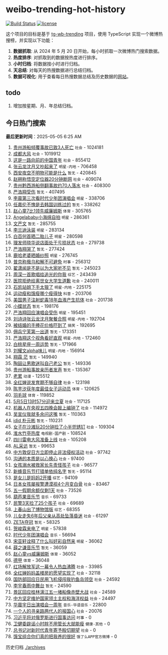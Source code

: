 # weibo-trending-hot-history

[![Build Status](https://github.com/lxw15337674/weibo-trending-hot-history/actions/workflows/nodejs.yml/badge.svg)](https://github.com/lxw15337674/weibo-trending-hot-history/actions)
[![license](https://img.shields.io/github/license/lxw15337674/weibo-trending-hot-history)](https://github.com/lxw15337674/weibo-trending-hot-history/blob/master/LICENSE)


这个项目的目标是基于 [tg-wb-trending](https://github.com/xiadd/tg-wb-trending) 项目，使用 TypeScript 实现一个微博热搜榜，并实现以下功能：

1. **数据抓取**: 从 2024 年 5 月 20 日开始，每小时抓取一次微博热门搜索数据。
2. **热度排序**: 对抓取到的数据按热度进行排序。
3. **小时归档**: 将数据按小时进行归档。
4. **天总结**: 对每天的热搜数据进行总结归档。
5. **数据可视化**: 用于查看每日热搜数据总结及历史数据的[网站](https://weibo-trending-hot-history.vercel.app/)。

## todo

1. 增加按星期、月、年总结归档。



## 今日热门搜索























































































































































































































































































































































































































































































































































































































































































































































































































































































































































































































































































































































































































































































































































































































































































































































































































































































































































































































































































































































































































































































































































































































































































































































































































































































































































































































































































































































































































































































































































































































































































































































































































































































































































































































































































































































































































































































































































































































































































































































































































































































































































































































































































































































































































































































































































































































































































































































































































































































































































































































































































































































































































































































































































































































































































































































































































































































































































































































































































































































































































































































































































































































































































































































































































































































































































































































































































































































































































































































































































































































































































































































































































































































































































































































































































































































































































































































































































































































































































































































































































































































































































































































<!-- BEGIN -->

**最后更新时间**：2025-05-05 6:25 AM
1. [贵州游船倾覆事故已致3人死亡](https://m.weibo.cn/search?containerid=100103type%3D1%26t%3D10%26q%3D%23%E8%B4%B5%E5%B7%9E%E6%B8%B8%E8%88%B9%E5%80%BE%E8%A6%86%E4%BA%8B%E6%95%85%E5%B7%B2%E8%87%B43%E4%BA%BA%E6%AD%BB%E4%BA%A1%23&stream_entry_id=31&isnewpage=1&extparam=seat%3D1%26filter_type%3Drealtimehot%26band_rank%3D1%26dgr%3D0%26pos%3D0%26q%3D%2523%25E8%25B4%25B5%25E5%25B7%259E%25E6%25B8%25B8%25E8%2588%25B9%25E5%2580%25BE%25E8%25A6%2586%25E4%25BA%258B%25E6%2595%2585%25E5%25B7%25B2%25E8%2587%25B43%25E4%25BA%25BA%25E6%25AD%25BB%25E4%25BA%25A1%2523%26stream_entry_id%3D31%26flag%3D2%26c_type%3D31%26cate%3D5001%26realpos%3D1%26lcate%3D5001%26display_time%3D1746376272%26pre_seqid%3D174637627290001545726142) `社会` - 1024181
2. [成都大风](https://m.weibo.cn/search?containerid=100103type%3D1%26t%3D10%26q%3D%E6%88%90%E9%83%BD%E5%A4%A7%E9%A3%8E&stream_entry_id=31&isnewpage=1&extparam=seat%3D1%26filter_type%3Drealtimehot%26band_rank%3D2%26dgr%3D0%26pos%3D1%26q%3D%25E6%2588%2590%25E9%2583%25BD%25E5%25A4%25A7%25E9%25A3%258E%26stream_entry_id%3D31%26flag%3D1%26c_type%3D31%26cate%3D5001%26realpos%3D2%26lcate%3D5001%26display_time%3D1746376272%26pre_seqid%3D174637627290001545726142) `社会` - 1019912
3. [这是一路向前的中国青年](https://m.weibo.cn/search?containerid=100103type%3D1%26t%3D10%26q%3D%23%E8%BF%99%E6%98%AF%E4%B8%80%E8%B7%AF%E5%90%91%E5%89%8D%E7%9A%84%E4%B8%AD%E5%9B%BD%E9%9D%92%E5%B9%B4%23&stream_entry_id=31&isnewpage=1&extparam=seat%3D1%26filter_type%3Drealtimehot%26band_rank%3D3%26dgr%3D0%26pos%3D2%26q%3D%2523%25E8%25BF%2599%25E6%2598%25AF%25E4%25B8%2580%25E8%25B7%25AF%25E5%2590%2591%25E5%2589%258D%25E7%259A%2584%25E4%25B8%25AD%25E5%259B%25BD%25E9%259D%2592%25E5%25B9%25B4%2523%26stream_entry_id%3D31%26flag%3D0%26c_type%3D31%26cate%3D5001%26realpos%3D3%26lcate%3D5001%26display_time%3D1746376272%26pre_seqid%3D174637627290001545726142) `社会` - 855412
4. [张云龙沈月又吵起来了](https://m.weibo.cn/search?containerid=100103type%3D1%26t%3D10%26q%3D%23%E5%BC%A0%E4%BA%91%E9%BE%99%E6%B2%88%E6%9C%88%E5%8F%88%E5%90%B5%E8%B5%B7%E6%9D%A5%E4%BA%86%23&stream_entry_id=31&isnewpage=1&extparam=seat%3D1%26filter_type%3Drealtimehot%26band_rank%3D4%26dgr%3D0%26pos%3D3%26q%3D%2523%25E5%25BC%25A0%25E4%25BA%2591%25E9%25BE%2599%25E6%25B2%2588%25E6%259C%2588%25E5%258F%2588%25E5%2590%25B5%25E8%25B5%25B7%25E6%259D%25A5%25E4%25BA%2586%2523%26stream_entry_id%3D31%26flag%3D1%26c_type%3D31%26cate%3D5001%26realpos%3D4%26lcate%3D5001%26display_time%3D1746376272%26pre_seqid%3D174637627290001545726142) `明星-内地` - 706458
5. [西安夜空不明物可能是什么](https://m.weibo.cn/search?containerid=100103type%3D1%26t%3D10%26q%3D%E8%A5%BF%E5%AE%89%E5%A4%9C%E7%A9%BA%E4%B8%8D%E6%98%8E%E7%89%A9%E5%8F%AF%E8%83%BD%E6%98%AF%E4%BB%80%E4%B9%88&stream_entry_id=31&isnewpage=1&extparam=seat%3D1%26realpos%3D47%26flag%3D1%26c_type%3D31%26pos%3D46%26dgr%3D0%26cate%3D5001%26filter_type%3Drealtimehot%26stream_entry_id%3D31%26lcate%3D5001%26band_rank%3D47%26q%3D%25E8%25A5%25BF%25E5%25AE%2589%25E5%25A4%259C%25E7%25A9%25BA%25E4%25B8%258D%25E6%2598%258E%25E7%2589%25A9%25E5%258F%25AF%25E8%2583%25BD%25E6%2598%25AF%25E4%25BB%2580%25E4%25B9%2588%26display_time%3D1746383649%26pre_seqid%3D174638364995801870910146) `暂无` - 420845
6. [赵朔称悟空定位器20分钟断网](https://m.weibo.cn/search?containerid=100103type%3D1%26t%3D10%26q%3D%23%E8%B5%B5%E6%9C%94%E7%A7%B0%E6%82%9F%E7%A9%BA%E5%AE%9A%E4%BD%8D%E5%99%A820%E5%88%86%E9%92%9F%E6%96%AD%E7%BD%91%23&stream_entry_id=31&isnewpage=1&extparam=seat%3D1%26filter_type%3Drealtimehot%26band_rank%3D5%26dgr%3D0%26pos%3D4%26q%3D%2523%25E8%25B5%25B5%25E6%259C%2594%25E7%25A7%25B0%25E6%2582%259F%25E7%25A9%25BA%25E5%25AE%259A%25E4%25BD%258D%25E5%2599%25A820%25E5%2588%2586%25E9%2592%259F%25E6%2596%25AD%25E7%25BD%2591%2523%26stream_entry_id%3D31%26flag%3D0%26c_type%3D31%26cate%3D5001%26realpos%3D5%26lcate%3D5001%26display_time%3D1746376272%26pre_seqid%3D174637627290001545726142) `社会` - 409074
7. [贵州黔西游船侧翻事故约70人落水](https://m.weibo.cn/search?containerid=100103type%3D1%26t%3D10%26q%3D%23%E8%B4%B5%E5%B7%9E%E9%BB%94%E8%A5%BF%E6%B8%B8%E8%88%B9%E4%BE%A7%E7%BF%BB%E4%BA%8B%E6%95%85%E7%BA%A670%E4%BA%BA%E8%90%BD%E6%B0%B4%23&stream_entry_id=31&isnewpage=1&extparam=seat%3D1%26filter_type%3Drealtimehot%26band_rank%3D6%26dgr%3D0%26pos%3D5%26q%3D%2523%25E8%25B4%25B5%25E5%25B7%259E%25E9%25BB%2594%25E8%25A5%25BF%25E6%25B8%25B8%25E8%2588%25B9%25E4%25BE%25A7%25E7%25BF%25BB%25E4%25BA%258B%25E6%2595%2585%25E7%25BA%25A670%25E4%25BA%25BA%25E8%2590%25BD%25E6%25B0%25B4%2523%26stream_entry_id%3D31%26flag%3D2%26c_type%3D31%26cate%3D5001%26realpos%3D6%26lcate%3D5001%26display_time%3D1746376272%26pre_seqid%3D174637627290001545726142) `社会` - 408300
8. [严浩翔受伤](https://m.weibo.cn/search?containerid=100103type%3D1%26t%3D10%26q%3D%E4%B8%A5%E6%B5%A9%E7%BF%94%E5%8F%97%E4%BC%A4&stream_entry_id=31&isnewpage=1&extparam=seat%3D1%26filter_type%3Drealtimehot%26band_rank%3D7%26dgr%3D0%26pos%3D6%26q%3D%25E4%25B8%25A5%25E6%25B5%25A9%25E7%25BF%2594%25E5%258F%2597%25E4%25BC%25A4%26stream_entry_id%3D31%26flag%3D2%26c_type%3D31%26cate%3D5001%26realpos%3D7%26lcate%3D5001%26display_time%3D1746376272%26pre_seqid%3D174637627290001545726142) `暂无` - 407495
9. [李晨第三次看时代少年团演唱会](https://m.weibo.cn/search?containerid=100103type%3D1%26t%3D10%26q%3D%23%E6%9D%8E%E6%99%A8%E7%AC%AC%E4%B8%89%E6%AC%A1%E7%9C%8B%E6%97%B6%E4%BB%A3%E5%B0%91%E5%B9%B4%E5%9B%A2%E6%BC%94%E5%94%B1%E4%BC%9A%23&stream_entry_id=31&isnewpage=1&extparam=seat%3D1%26filter_type%3Drealtimehot%26band_rank%3D10%26dgr%3D0%26pos%3D9%26q%3D%2523%25E6%259D%258E%25E6%2599%25A8%25E7%25AC%25AC%25E4%25B8%2589%25E6%25AC%25A1%25E7%259C%258B%25E6%2597%25B6%25E4%25BB%25A3%25E5%25B0%2591%25E5%25B9%25B4%25E5%259B%25A2%25E6%25BC%2594%25E5%2594%25B1%25E4%25BC%259A%2523%26stream_entry_id%3D31%26flag%3D1%26c_type%3D31%26cate%3D5001%26realpos%3D10%26lcate%3D5001%26display_time%3D1746376272%26pre_seqid%3D174637627290001545726142) `明星` - 338706
10. [任嘉伦不愧是去韩国训练过的](https://m.weibo.cn/search?containerid=100103type%3D1%26t%3D10%26q%3D%E4%BB%BB%E5%98%89%E4%BC%A6%E4%B8%8D%E6%84%A7%E6%98%AF%E5%8E%BB%E9%9F%A9%E5%9B%BD%E8%AE%AD%E7%BB%83%E8%BF%87%E7%9A%84&stream_entry_id=31&isnewpage=1&extparam=seat%3D1%26filter_type%3Drealtimehot%26band_rank%3D8%26dgr%3D0%26pos%3D7%26q%3D%25E4%25BB%25BB%25E5%2598%2589%25E4%25BC%25A6%25E4%25B8%258D%25E6%2584%25A7%25E6%2598%25AF%25E5%258E%25BB%25E9%259F%25A9%25E5%259B%25BD%25E8%25AE%25AD%25E7%25BB%2583%25E8%25BF%2587%25E7%259A%2584%26stream_entry_id%3D31%26flag%3D0%26c_type%3D31%26cate%3D5001%26realpos%3D8%26lcate%3D5001%26display_time%3D1746376272%26pre_seqid%3D174637627290001545726142) `暂无` - 338262
11. [赵心童7比1领先威廉姆斯](https://m.weibo.cn/search?containerid=100103type%3D1%26t%3D10%26q%3D%23%E8%B5%B5%E5%BF%83%E7%AB%A57%E6%AF%941%E9%A2%86%E5%85%88%E5%A8%81%E5%BB%89%E5%A7%86%E6%96%AF%23&stream_entry_id=31&isnewpage=1&extparam=seat%3D1%26filter_type%3Drealtimehot%26band_rank%3D9%26dgr%3D0%26pos%3D8%26q%3D%2523%25E8%25B5%25B5%25E5%25BF%2583%25E7%25AB%25A57%25E6%25AF%25941%25E9%25A2%2586%25E5%2585%2588%25E5%25A8%2581%25E5%25BB%2589%25E5%25A7%2586%25E6%2596%25AF%2523%26stream_entry_id%3D31%26flag%3D1%26c_type%3D31%26cate%3D5001%26realpos%3D9%26lcate%3D5001%26display_time%3D1746376272%26pre_seqid%3D174637627290001545726142) `体育` - 305765
12. [Angelababy小海绵自拍](https://m.weibo.cn/search?containerid=100103type%3D1%26t%3D10%26q%3D%23Angelababy%E5%B0%8F%E6%B5%B7%E7%BB%B5%E8%87%AA%E6%8B%8D%23&stream_entry_id=31&isnewpage=1&extparam=seat%3D1%26filter_type%3Drealtimehot%26band_rank%3D11%26dgr%3D0%26pos%3D10%26q%3D%2523Angelababy%25E5%25B0%258F%25E6%25B5%25B7%25E7%25BB%25B5%25E8%2587%25AA%25E6%258B%258D%2523%26stream_entry_id%3D31%26flag%3D2%26c_type%3D31%26cate%3D5001%26realpos%3D11%26lcate%3D5001%26display_time%3D1746376272%26pre_seqid%3D174637627290001545726142) `明星` - 286361
13. [文严文](https://m.weibo.cn/search?containerid=100103type%3D1%26t%3D10%26q%3D%E6%96%87%E4%B8%A5%E6%96%87&stream_entry_id=31&isnewpage=1&extparam=seat%3D1%26filter_type%3Drealtimehot%26band_rank%3D12%26dgr%3D0%26pos%3D11%26q%3D%25E6%2596%2587%25E4%25B8%25A5%25E6%2596%2587%26stream_entry_id%3D31%26flag%3D1%26c_type%3D31%26cate%3D5001%26realpos%3D12%26lcate%3D5001%26display_time%3D1746376272%26pre_seqid%3D174637627290001545726142) `暂无` - 285755
14. [李兰迪泳装](https://m.weibo.cn/search?containerid=100103type%3D1%26t%3D10%26q%3D%23%E6%9D%8E%E5%85%B0%E8%BF%AA%E6%B3%B3%E8%A3%85%23&stream_entry_id=31&isnewpage=1&extparam=seat%3D1%26filter_type%3Drealtimehot%26band_rank%3D13%26dgr%3D0%26pos%3D12%26q%3D%2523%25E6%259D%258E%25E5%2585%25B0%25E8%25BF%25AA%25E6%25B3%25B3%25E8%25A3%2585%2523%26stream_entry_id%3D31%26flag%3D2%26c_type%3D31%26cate%3D5001%26realpos%3D13%26lcate%3D5001%26display_time%3D1746376272%26pre_seqid%3D174637627290001545726142) `明星` - 283134
15. [白百何首晒二胎儿子](https://m.weibo.cn/search?containerid=100103type%3D1%26t%3D10%26q%3D%23%E7%99%BD%E7%99%BE%E4%BD%95%E9%A6%96%E6%99%92%E4%BA%8C%E8%83%8E%E5%84%BF%E5%AD%90%23&stream_entry_id=31&isnewpage=1&extparam=seat%3D1%26filter_type%3Drealtimehot%26band_rank%3D14%26dgr%3D0%26pos%3D13%26q%3D%2523%25E7%2599%25BD%25E7%2599%25BE%25E4%25BD%2595%25E9%25A6%2596%25E6%2599%2592%25E4%25BA%258C%25E8%2583%258E%25E5%2584%25BF%25E5%25AD%2590%2523%26stream_entry_id%3D31%26flag%3D2%26c_type%3D31%26cate%3D5001%26realpos%3D14%26lcate%3D5001%26display_time%3D1746376272%26pre_seqid%3D174637627290001545726142) `明星` - 280598
16. [理发师晓华说店面处于亏损状态](https://m.weibo.cn/search?containerid=100103type%3D1%26t%3D10%26q%3D%23%E7%90%86%E5%8F%91%E5%B8%88%E6%99%93%E5%8D%8E%E8%AF%B4%E5%BA%97%E9%9D%A2%E5%A4%84%E4%BA%8E%E4%BA%8F%E6%8D%9F%E7%8A%B6%E6%80%81%23&stream_entry_id=31&isnewpage=1&extparam=seat%3D1%26filter_type%3Drealtimehot%26band_rank%3D15%26dgr%3D0%26pos%3D14%26q%3D%2523%25E7%2590%2586%25E5%258F%2591%25E5%25B8%2588%25E6%2599%2593%25E5%258D%258E%25E8%25AF%25B4%25E5%25BA%2597%25E9%259D%25A2%25E5%25A4%2584%25E4%25BA%258E%25E4%25BA%258F%25E6%258D%259F%25E7%258A%25B6%25E6%2580%2581%2523%26stream_entry_id%3D31%26flag%3D0%26c_type%3D31%26cate%3D5001%26realpos%3D15%26lcate%3D5001%26display_time%3D1746376272%26pre_seqid%3D174637627290001545726142) `社会` - 279738
17. [严浩翔哭了](https://m.weibo.cn/search?containerid=100103type%3D1%26t%3D10%26q%3D%E4%B8%A5%E6%B5%A9%E7%BF%94%E5%93%AD%E4%BA%86&stream_entry_id=31&isnewpage=1&extparam=seat%3D1%26filter_type%3Drealtimehot%26band_rank%3D16%26dgr%3D0%26pos%3D15%26q%3D%25E4%25B8%25A5%25E6%25B5%25A9%25E7%25BF%2594%25E5%2593%25AD%25E4%25BA%2586%26stream_entry_id%3D31%26flag%3D0%26c_type%3D31%26cate%3D5001%26realpos%3D16%26lcate%3D5001%26display_time%3D1746376272%26pre_seqid%3D174637627290001545726142) `暂无` - 277424
18. [鹿哈老婆晒婚纱照](https://m.weibo.cn/search?containerid=100103type%3D1%26t%3D10%26q%3D%23%E9%B9%BF%E5%93%88%E8%80%81%E5%A9%86%E6%99%92%E5%A9%9A%E7%BA%B1%E7%85%A7%23&stream_entry_id=31&isnewpage=1&extparam=seat%3D1%26filter_type%3Drealtimehot%26band_rank%3D17%26dgr%3D0%26pos%3D16%26q%3D%2523%25E9%25B9%25BF%25E5%2593%2588%25E8%2580%2581%25E5%25A9%2586%25E6%2599%2592%25E5%25A9%259A%25E7%25BA%25B1%25E7%2585%25A7%2523%26stream_entry_id%3D31%26flag%3D1%26c_type%3D31%26cate%3D5001%26realpos%3D17%26lcate%3D5001%26display_time%3D1746376272%26pre_seqid%3D174637627290001545726142) `明星` - 276745
19. [普京称俄乌和解不可避免](https://m.weibo.cn/search?containerid=100103type%3D1%26t%3D10%26q%3D%23%E6%99%AE%E4%BA%AC%E7%A7%B0%E4%BF%84%E4%B9%8C%E5%92%8C%E8%A7%A3%E4%B8%8D%E5%8F%AF%E9%81%BF%E5%85%8D%23&stream_entry_id=31&isnewpage=1&extparam=seat%3D1%26filter_type%3Drealtimehot%26band_rank%3D18%26dgr%3D0%26pos%3D17%26q%3D%2523%25E6%2599%25AE%25E4%25BA%25AC%25E7%25A7%25B0%25E4%25BF%2584%25E4%25B9%258C%25E5%2592%258C%25E8%25A7%25A3%25E4%25B8%258D%25E5%258F%25AF%25E9%2581%25BF%25E5%2585%258D%2523%26stream_entry_id%3D31%26flag%3D0%26c_type%3D31%26cate%3D5001%26realpos%3D18%26lcate%3D5001%26display_time%3D1746376272%26pre_seqid%3D174637627290001545726142) `时事` - 256312
20. [翟潇闻是不是以为大家听不见](https://m.weibo.cn/search?containerid=100103type%3D1%26t%3D10%26q%3D%E7%BF%9F%E6%BD%87%E9%97%BB%E6%98%AF%E4%B8%8D%E6%98%AF%E4%BB%A5%E4%B8%BA%E5%A4%A7%E5%AE%B6%E5%90%AC%E4%B8%8D%E8%A7%81&stream_entry_id=31&isnewpage=1&extparam=seat%3D1%26filter_type%3Drealtimehot%26band_rank%3D19%26dgr%3D0%26pos%3D18%26q%3D%25E7%25BF%259F%25E6%25BD%2587%25E9%2597%25BB%25E6%2598%25AF%25E4%25B8%258D%25E6%2598%25AF%25E4%25BB%25A5%25E4%25B8%25BA%25E5%25A4%25A7%25E5%25AE%25B6%25E5%2590%25AC%25E4%25B8%258D%25E8%25A7%2581%26stream_entry_id%3D31%26flag%3D1%26c_type%3D31%26cate%3D5001%26realpos%3D19%26lcate%3D5001%26display_time%3D1746376272%26pre_seqid%3D174637627290001545726142) `暂无` - 245023
21. [周深一首歌唱给追光的你我](https://m.weibo.cn/search?containerid=100103type%3D1%26t%3D10%26q%3D%23%E5%91%A8%E6%B7%B1%E4%B8%80%E9%A6%96%E6%AD%8C%E5%94%B1%E7%BB%99%E8%BF%BD%E5%85%89%E7%9A%84%E4%BD%A0%E6%88%91%23&stream_entry_id=31&isnewpage=1&extparam=seat%3D1%26filter_type%3Drealtimehot%26band_rank%3D20%26dgr%3D0%26pos%3D19%26q%3D%2523%25E5%2591%25A8%25E6%25B7%25B1%25E4%25B8%2580%25E9%25A6%2596%25E6%25AD%258C%25E5%2594%25B1%25E7%25BB%2599%25E8%25BF%25BD%25E5%2585%2589%25E7%259A%2584%25E4%25BD%25A0%25E6%2588%2591%2523%26stream_entry_id%3D31%26flag%3D0%26c_type%3D31%26cate%3D5001%26realpos%3D20%26lcate%3D5001%26display_time%3D1746376272%26pre_seqid%3D174637627290001545726142) `综艺` - 243439
22. [医院拒绝给离世女大学生道歉](https://m.weibo.cn/search?containerid=100103type%3D1%26t%3D10%26q%3D%23%E5%8C%BB%E9%99%A2%E6%8B%92%E7%BB%9D%E7%BB%99%E7%A6%BB%E4%B8%96%E5%A5%B3%E5%A4%A7%E5%AD%A6%E7%94%9F%E9%81%93%E6%AD%89%23&stream_entry_id=31&isnewpage=1&extparam=seat%3D1%26filter_type%3Drealtimehot%26band_rank%3D21%26dgr%3D0%26pos%3D20%26q%3D%2523%25E5%258C%25BB%25E9%2599%25A2%25E6%258B%2592%25E7%25BB%259D%25E7%25BB%2599%25E7%25A6%25BB%25E4%25B8%2596%25E5%25A5%25B3%25E5%25A4%25A7%25E5%25AD%25A6%25E7%2594%259F%25E9%2581%2593%25E6%25AD%2589%2523%26stream_entry_id%3D31%26flag%3D2%26c_type%3D31%26cate%3D5001%26realpos%3D21%26lcate%3D5001%26display_time%3D1746376272%26pre_seqid%3D174637627290001545726142) `社会` - 240011
23. [石凯站姐下手太狠了](https://m.weibo.cn/search?containerid=100103type%3D1%26t%3D10%26q%3D%23%E7%9F%B3%E5%87%AF%E7%AB%99%E5%A7%90%E4%B8%8B%E6%89%8B%E5%A4%AA%E7%8B%A0%E4%BA%86%23&stream_entry_id=31&isnewpage=1&extparam=seat%3D1%26filter_type%3Drealtimehot%26band_rank%3D22%26dgr%3D0%26pos%3D21%26q%3D%2523%25E7%259F%25B3%25E5%2587%25AF%25E7%25AB%2599%25E5%25A7%2590%25E4%25B8%258B%25E6%2589%258B%25E5%25A4%25AA%25E7%258B%25A0%25E4%25BA%2586%2523%26stream_entry_id%3D31%26flag%3D0%26c_type%3D31%26cate%3D5001%26realpos%3D22%26lcate%3D5001%26display_time%3D1746376272%26pre_seqid%3D174637627290001545726142) `明星-内地` - 225175
24. [运动瘦和饿瘦哪个瘦得快](https://m.weibo.cn/search?containerid=100103type%3D1%26t%3D10%26q%3D%23%E8%BF%90%E5%8A%A8%E7%98%A6%E5%92%8C%E9%A5%BF%E7%98%A6%E5%93%AA%E4%B8%AA%E7%98%A6%E5%BE%97%E5%BF%AB%23&stream_entry_id=31&isnewpage=1&extparam=seat%3D1%26filter_type%3Drealtimehot%26band_rank%3D23%26dgr%3D0%26pos%3D22%26q%3D%2523%25E8%25BF%2590%25E5%258A%25A8%25E7%2598%25A6%25E5%2592%258C%25E9%25A5%25BF%25E7%2598%25A6%25E5%2593%25AA%25E4%25B8%25AA%25E7%2598%25A6%25E5%25BE%2597%25E5%25BF%25AB%2523%26stream_entry_id%3D31%26flag%3D1%26c_type%3D31%26cate%3D5001%26realpos%3D23%26lcate%3D5001%26display_time%3D1746376272%26pre_seqid%3D174637627290001545726142) `科普` - 203706
25. [美国男子注射蛇毒18年血液产生抗体](https://m.weibo.cn/search?containerid=100103type%3D1%26t%3D10%26q%3D%23%E7%BE%8E%E5%9B%BD%E7%94%B7%E5%AD%90%E6%B3%A8%E5%B0%84%E8%9B%87%E6%AF%9218%E5%B9%B4%E8%A1%80%E6%B6%B2%E4%BA%A7%E7%94%9F%E6%8A%97%E4%BD%93%23&stream_entry_id=31&isnewpage=1&extparam=seat%3D1%26filter_type%3Drealtimehot%26band_rank%3D24%26dgr%3D0%26pos%3D23%26q%3D%2523%25E7%25BE%258E%25E5%259B%25BD%25E7%2594%25B7%25E5%25AD%2590%25E6%25B3%25A8%25E5%25B0%2584%25E8%259B%2587%25E6%25AF%259218%25E5%25B9%25B4%25E8%25A1%2580%25E6%25B6%25B2%25E4%25BA%25A7%25E7%2594%259F%25E6%258A%2597%25E4%25BD%2593%2523%26stream_entry_id%3D31%26flag%3D0%26c_type%3D31%26cate%3D5001%26realpos%3D24%26lcate%3D5001%26display_time%3D1746376272%26pre_seqid%3D174637627290001545726142) `社会` - 201738
26. [小蝶状态](https://m.weibo.cn/search?containerid=100103type%3D1%26t%3D10%26q%3D%E5%B0%8F%E8%9D%B6%E7%8A%B6%E6%80%81&stream_entry_id=31&isnewpage=1&extparam=seat%3D1%26filter_type%3Drealtimehot%26band_rank%3D25%26dgr%3D0%26pos%3D24%26q%3D%25E5%25B0%258F%25E8%259D%25B6%25E7%258A%25B6%25E6%2580%2581%26stream_entry_id%3D31%26flag%3D1%26c_type%3D31%26cate%3D5001%26realpos%3D25%26lcate%3D5001%26display_time%3D1746376272%26pre_seqid%3D174637627290001545726142) `暂无` - 198176
27. [严浩翔回应演唱会受伤](https://m.weibo.cn/search?containerid=100103type%3D1%26t%3D10%26q%3D%23%E4%B8%A5%E6%B5%A9%E7%BF%94%E5%9B%9E%E5%BA%94%E6%BC%94%E5%94%B1%E4%BC%9A%E5%8F%97%E4%BC%A4%23&stream_entry_id=31&isnewpage=1&extparam=seat%3D1%26filter_type%3Drealtimehot%26band_rank%3D26%26dgr%3D0%26pos%3D25%26q%3D%2523%25E4%25B8%25A5%25E6%25B5%25A9%25E7%25BF%2594%25E5%259B%259E%25E5%25BA%2594%25E6%25BC%2594%25E5%2594%25B1%25E4%25BC%259A%25E5%258F%2597%25E4%25BC%25A4%2523%26stream_entry_id%3D31%26flag%3D1%26c_type%3D31%26cate%3D5001%26realpos%3D26%26lcate%3D5001%26display_time%3D1746376272%26pre_seqid%3D174637627290001545726142) `明星` - 195451
28. [刘诗诗张云龙沈月聚餐合照](https://m.weibo.cn/search?containerid=100103type%3D1%26t%3D10%26q%3D%23%E5%88%98%E8%AF%97%E8%AF%97%E5%BC%A0%E4%BA%91%E9%BE%99%E6%B2%88%E6%9C%88%E8%81%9A%E9%A4%90%E5%90%88%E7%85%A7%23&stream_entry_id=31&isnewpage=1&extparam=seat%3D1%26filter_type%3Drealtimehot%26band_rank%3D27%26dgr%3D0%26pos%3D26%26q%3D%2523%25E5%2588%2598%25E8%25AF%2597%25E8%25AF%2597%25E5%25BC%25A0%25E4%25BA%2591%25E9%25BE%2599%25E6%25B2%2588%25E6%259C%2588%25E8%2581%259A%25E9%25A4%2590%25E5%2590%2588%25E7%2585%25A7%2523%26stream_entry_id%3D31%26flag%3D1%26c_type%3D31%26cate%3D5001%26realpos%3D27%26lcate%3D5001%26display_time%3D1746376272%26pre_seqid%3D174637627290001545726142) `明星-内地` - 192704
29. [被结婚的手捧花价格吓到了](https://m.weibo.cn/search?containerid=100103type%3D1%26t%3D10%26q%3D%23%E8%A2%AB%E7%BB%93%E5%A9%9A%E7%9A%84%E6%89%8B%E6%8D%A7%E8%8A%B1%E4%BB%B7%E6%A0%BC%E5%90%93%E5%88%B0%E4%BA%86%23&stream_entry_id=31&isnewpage=1&extparam=seat%3D1%26filter_type%3Drealtimehot%26band_rank%3D28%26dgr%3D0%26pos%3D27%26q%3D%2523%25E8%25A2%25AB%25E7%25BB%2593%25E5%25A9%259A%25E7%259A%2584%25E6%2589%258B%25E6%258D%25A7%25E8%258A%25B1%25E4%25BB%25B7%25E6%25A0%25BC%25E5%2590%2593%25E5%2588%25B0%25E4%25BA%2586%2523%26stream_entry_id%3D31%26flag%3D0%26c_type%3D31%26cate%3D5001%26realpos%3D28%26lcate%3D5001%26display_time%3D1746376272%26pre_seqid%3D174637627290001545726142) `搞笑` - 192695
30. [佣兵宁芙第一出道](https://m.weibo.cn/search?containerid=100103type%3D1%26t%3D10%26q%3D%E4%BD%A3%E5%85%B5%E5%AE%81%E8%8A%99%E7%AC%AC%E4%B8%80%E5%87%BA%E9%81%93&stream_entry_id=31&isnewpage=1&extparam=seat%3D1%26filter_type%3Drealtimehot%26band_rank%3D29%26dgr%3D0%26pos%3D28%26q%3D%25E4%25BD%25A3%25E5%2585%25B5%25E5%25AE%2581%25E8%258A%2599%25E7%25AC%25AC%25E4%25B8%2580%25E5%2587%25BA%25E9%2581%2593%26stream_entry_id%3D31%26flag%3D1%26c_type%3D31%26cate%3D5001%26realpos%3D29%26lcate%3D5001%26display_time%3D1746376272%26pre_seqid%3D174637627290001545726142) `暂无` - 173351
31. [严浩翔这个视角看好直观](https://m.weibo.cn/search?containerid=100103type%3D1%26t%3D10%26q%3D%23%E4%B8%A5%E6%B5%A9%E7%BF%94%E8%BF%99%E4%B8%AA%E8%A7%86%E8%A7%92%E7%9C%8B%E5%A5%BD%E7%9B%B4%E8%A7%82%23&stream_entry_id=31&isnewpage=1&extparam=seat%3D1%26filter_type%3Drealtimehot%26band_rank%3D30%26dgr%3D0%26pos%3D29%26q%3D%2523%25E4%25B8%25A5%25E6%25B5%25A9%25E7%25BF%2594%25E8%25BF%2599%25E4%25B8%25AA%25E8%25A7%2586%25E8%25A7%2592%25E7%259C%258B%25E5%25A5%25BD%25E7%259B%25B4%25E8%25A7%2582%2523%26stream_entry_id%3D31%26flag%3D1%26c_type%3D31%26cate%3D5001%26realpos%3D30%26lcate%3D5001%26display_time%3D1746376272%26pre_seqid%3D174637627290001545726142) `明星-内地` - 172460
32. [白桃星座一周运势](https://m.weibo.cn/search?containerid=100103type%3D1%26t%3D10%26q%3D%E7%99%BD%E6%A1%83%E6%98%9F%E5%BA%A7%E4%B8%80%E5%91%A8%E8%BF%90%E5%8A%BF&stream_entry_id=31&isnewpage=1&extparam=seat%3D1%26filter_type%3Drealtimehot%26band_rank%3D31%26dgr%3D0%26pos%3D30%26q%3D%25E7%2599%25BD%25E6%25A1%2583%25E6%2598%259F%25E5%25BA%25A7%25E4%25B8%2580%25E5%2591%25A8%25E8%25BF%2590%25E5%258A%25BF%26stream_entry_id%3D31%26flag%3D1%26c_type%3D31%26cate%3D5001%26realpos%3D31%26lcate%3D5001%26display_time%3D1746376272%26pre_seqid%3D174637627290001545726142) `暂无` - 171966
33. [刘耀文alpha味儿](https://m.weibo.cn/search?containerid=100103type%3D1%26t%3D10%26q%3D%23%E5%88%98%E8%80%80%E6%96%87alpha%E5%91%B3%E5%84%BF%23&stream_entry_id=31&isnewpage=1&extparam=seat%3D1%26filter_type%3Drealtimehot%26band_rank%3D32%26dgr%3D0%26pos%3D31%26q%3D%2523%25E5%2588%2598%25E8%2580%2580%25E6%2596%2587alpha%25E5%2591%25B3%25E5%2584%25BF%2523%26stream_entry_id%3D31%26flag%3D1%26c_type%3D31%26cate%3D5001%26realpos%3D32%26lcate%3D5001%26display_time%3D1746376272%26pre_seqid%3D174637627290001545726142) `明星-内地` - 156914
34. [翔霖 茫](https://m.weibo.cn/search?containerid=100103type%3D1%26t%3D10%26q%3D%E7%BF%94%E9%9C%96+%E8%8C%AB&stream_entry_id=31&isnewpage=1&extparam=seat%3D1%26filter_type%3Drealtimehot%26band_rank%3D33%26dgr%3D0%26pos%3D32%26q%3D%25E7%25BF%2594%25E9%259C%2596%2520%25E8%258C%25AB%26stream_entry_id%3D31%26flag%3D0%26c_type%3D31%26cate%3D5001%26realpos%3D33%26lcate%3D5001%26display_time%3D1746376272%26pre_seqid%3D174637627290001545726142) `暂无` - 149940
35. [陶喆让男歌迷叫自己老公](https://m.weibo.cn/search?containerid=100103type%3D1%26t%3D10%26q%3D%E9%99%B6%E5%96%86%E8%AE%A9%E7%94%B7%E6%AD%8C%E8%BF%B7%E5%8F%AB%E8%87%AA%E5%B7%B1%E8%80%81%E5%85%AC&stream_entry_id=31&isnewpage=1&extparam=seat%3D1%26filter_type%3Drealtimehot%26band_rank%3D34%26dgr%3D0%26pos%3D33%26q%3D%25E9%2599%25B6%25E5%2596%2586%25E8%25AE%25A9%25E7%2594%25B7%25E6%25AD%258C%25E8%25BF%25B7%25E5%258F%25AB%25E8%2587%25AA%25E5%25B7%25B1%25E8%2580%2581%25E5%2585%25AC%26stream_entry_id%3D31%26flag%3D1%26c_type%3D31%26cate%3D5001%26realpos%3D34%26lcate%3D5001%26display_time%3D1746376272%26pre_seqid%3D174637627290001545726142) `暂无` - 149336
36. [贵州游船事故亲历者发声](https://m.weibo.cn/search?containerid=100103type%3D1%26t%3D10%26q%3D%E8%B4%B5%E5%B7%9E%E6%B8%B8%E8%88%B9%E4%BA%8B%E6%95%85%E4%BA%B2%E5%8E%86%E8%80%85%E5%8F%91%E5%A3%B0&stream_entry_id=31&isnewpage=1&extparam=seat%3D1%26filter_type%3Drealtimehot%26band_rank%3D35%26dgr%3D0%26pos%3D34%26q%3D%25E8%25B4%25B5%25E5%25B7%259E%25E6%25B8%25B8%25E8%2588%25B9%25E4%25BA%258B%25E6%2595%2585%25E4%25BA%25B2%25E5%258E%2586%25E8%2580%2585%25E5%258F%2591%25E5%25A3%25B0%26stream_entry_id%3D31%26flag%3D0%26c_type%3D31%26cate%3D5001%26realpos%3D35%26lcate%3D5001%26display_time%3D1746376272%26pre_seqid%3D174637627290001545726142) `暂无` - 135367
37. [老累](https://m.weibo.cn/search?containerid=100103type%3D1%26t%3D10%26q%3D%E8%80%81%E7%B4%AF&stream_entry_id=31&isnewpage=1&extparam=seat%3D1%26filter_type%3Drealtimehot%26band_rank%3D36%26dgr%3D0%26pos%3D35%26q%3D%25E8%2580%2581%25E7%25B4%25AF%26stream_entry_id%3D31%26flag%3D1%26c_type%3D31%26cate%3D5001%26realpos%3D36%26lcate%3D5001%26display_time%3D1746376272%26pre_seqid%3D174637627290001545726142) `动漫` - 125512
38. [全红婵说发育期不够自律](https://m.weibo.cn/search?containerid=100103type%3D1%26t%3D10%26q%3D%23%E5%85%A8%E7%BA%A2%E5%A9%B5%E8%AF%B4%E5%8F%91%E8%82%B2%E6%9C%9F%E4%B8%8D%E5%A4%9F%E8%87%AA%E5%BE%8B%23&stream_entry_id=31&isnewpage=1&extparam=seat%3D1%26filter_type%3Drealtimehot%26band_rank%3D37%26dgr%3D0%26pos%3D36%26q%3D%2523%25E5%2585%25A8%25E7%25BA%25A2%25E5%25A9%25B5%25E8%25AF%25B4%25E5%258F%2591%25E8%2582%25B2%25E6%259C%259F%25E4%25B8%258D%25E5%25A4%259F%25E8%2587%25AA%25E5%25BE%258B%2523%26stream_entry_id%3D31%26flag%3D0%26c_type%3D31%26cate%3D5001%26realpos%3D37%26lcate%3D5001%26display_time%3D1746376272%26pre_seqid%3D174637627290001545726142) `社会` - 123198
39. [陈芋汐获年度最佳女子运动员](https://m.weibo.cn/search?containerid=100103type%3D1%26t%3D10%26q%3D%23%E9%99%88%E8%8A%8B%E6%B1%90%E8%8E%B7%E5%B9%B4%E5%BA%A6%E6%9C%80%E4%BD%B3%E5%A5%B3%E5%AD%90%E8%BF%90%E5%8A%A8%E5%91%98%23&stream_entry_id=31&isnewpage=1&extparam=seat%3D1%26filter_type%3Drealtimehot%26band_rank%3D38%26dgr%3D0%26pos%3D37%26q%3D%2523%25E9%2599%2588%25E8%258A%258B%25E6%25B1%2590%25E8%258E%25B7%25E5%25B9%25B4%25E5%25BA%25A6%25E6%259C%2580%25E4%25BD%25B3%25E5%25A5%25B3%25E5%25AD%2590%25E8%25BF%2590%25E5%258A%25A8%25E5%2591%2598%2523%26stream_entry_id%3D31%26flag%3D1%26c_type%3D31%26cate%3D5001%26realpos%3D38%26lcate%3D5001%26display_time%3D1746376272%26pre_seqid%3D174637627290001545726142) `体育` - 120625
40. [羽毛球](https://m.weibo.cn/search?containerid=100103type%3D1%26t%3D10%26q%3D%E7%BE%BD%E6%AF%9B%E7%90%83&stream_entry_id=31&isnewpage=1&extparam=seat%3D1%26filter_type%3Drealtimehot%26band_rank%3D39%26dgr%3D0%26pos%3D38%26q%3D%25E7%25BE%25BD%25E6%25AF%259B%25E7%2590%2583%26stream_entry_id%3D31%26flag%3D0%26c_type%3D31%26cate%3D5001%26realpos%3D39%26lcate%3D5001%26display_time%3D1746376272%26pre_seqid%3D174637627290001545726142) `体育` - 119852
41. [5月5日13时57分迎来立夏](https://m.weibo.cn/search?containerid=100103type%3D1%26t%3D10%26q%3D%235%E6%9C%885%E6%97%A513%E6%97%B657%E5%88%86%E8%BF%8E%E6%9D%A5%E7%AB%8B%E5%A4%8F%23&stream_entry_id=31&isnewpage=1&extparam=seat%3D1%26dgr%3D0%26stream_entry_id%3D31%26flag%3D1%26pos%3D22%26filter_type%3Drealtimehot%26lcate%3D5001%26c_type%3D31%26realpos%3D22%26q%3D%25235%25E6%259C%25885%25E6%2597%25A513%25E6%2597%25B657%25E5%2588%2586%25E8%25BF%258E%25E6%259D%25A5%25E7%25AB%258B%25E5%25A4%258F%2523%26cate%3D5001%26band_rank%3D22%26display_time%3D1746379338%26pre_seqid%3D174637933850201801738139) `社会` - 117125
42. [机器人在央视五四晚会敲上编钟了](https://m.weibo.cn/search?containerid=100103type%3D1%26t%3D10%26q%3D%23%E6%9C%BA%E5%99%A8%E4%BA%BA%E5%9C%A8%E5%A4%AE%E8%A7%86%E4%BA%94%E5%9B%9B%E6%99%9A%E4%BC%9A%E6%95%B2%E4%B8%8A%E7%BC%96%E9%92%9F%E4%BA%86%23&stream_entry_id=31&isnewpage=1&extparam=seat%3D1%26filter_type%3Drealtimehot%26band_rank%3D40%26dgr%3D0%26pos%3D39%26q%3D%2523%25E6%259C%25BA%25E5%2599%25A8%25E4%25BA%25BA%25E5%259C%25A8%25E5%25A4%25AE%25E8%25A7%2586%25E4%25BA%2594%25E5%259B%259B%25E6%2599%259A%25E4%25BC%259A%25E6%2595%25B2%25E4%25B8%258A%25E7%25BC%2596%25E9%2592%259F%25E4%25BA%2586%2523%26stream_entry_id%3D31%26flag%3D1%26c_type%3D31%26cate%3D5001%26realpos%3D40%26lcate%3D5001%26display_time%3D1746376272%26pre_seqid%3D174637627290001545726142) `社会` - 114972
43. [吴宣仪我就多余问这嘴](https://m.weibo.cn/search?containerid=100103type%3D1%26t%3D10%26q%3D%E5%90%B4%E5%AE%A3%E4%BB%AA%E6%88%91%E5%B0%B1%E5%A4%9A%E4%BD%99%E9%97%AE%E8%BF%99%E5%98%B4&stream_entry_id=31&isnewpage=1&extparam=seat%3D1%26filter_type%3Drealtimehot%26band_rank%3D41%26dgr%3D0%26pos%3D40%26q%3D%25E5%2590%25B4%25E5%25AE%25A3%25E4%25BB%25AA%25E6%2588%2591%25E5%25B0%25B1%25E5%25A4%259A%25E4%25BD%2599%25E9%2597%25AE%25E8%25BF%2599%25E5%2598%25B4%26stream_entry_id%3D31%26flag%3D1%26c_type%3D31%26cate%3D5001%26realpos%3D41%26lcate%3D5001%26display_time%3D1746376272%26pre_seqid%3D174637627290001545726142) `暂无` - 110363
44. [idid 朴元彬](https://m.weibo.cn/search?containerid=100103type%3D1%26t%3D10%26q%3Didid+%E6%9C%B4%E5%85%83%E5%BD%AC&stream_entry_id=31&isnewpage=1&extparam=seat%3D1%26filter_type%3Drealtimehot%26band_rank%3D42%26dgr%3D0%26pos%3D41%26q%3Didid%2520%25E6%259C%25B4%25E5%2585%2583%25E5%25BD%25AC%26stream_entry_id%3D31%26flag%3D1%26c_type%3D31%26cate%3D5001%26realpos%3D42%26lcate%3D5001%26display_time%3D1746376272%26pre_seqid%3D174637627290001545726142) `暂无` - 110231
45. [女子在沙滩玩20分钟捡了小半兜锈钉](https://m.weibo.cn/search?containerid=100103type%3D1%26t%3D10%26q%3D%23%E5%A5%B3%E5%AD%90%E5%9C%A8%E6%B2%99%E6%BB%A9%E7%8E%A920%E5%88%86%E9%92%9F%E6%8D%A1%E4%BA%86%E5%B0%8F%E5%8D%8A%E5%85%9C%E9%94%88%E9%92%89%23&stream_entry_id=31&isnewpage=1&extparam=seat%3D1%26filter_type%3Drealtimehot%26band_rank%3D43%26dgr%3D0%26pos%3D42%26q%3D%2523%25E5%25A5%25B3%25E5%25AD%2590%25E5%259C%25A8%25E6%25B2%2599%25E6%25BB%25A9%25E7%258E%25A920%25E5%2588%2586%25E9%2592%259F%25E6%258D%25A1%25E4%25BA%2586%25E5%25B0%258F%25E5%258D%258A%25E5%2585%259C%25E9%2594%2588%25E9%2592%2589%2523%26stream_entry_id%3D31%26flag%3D0%26c_type%3D31%26cate%3D5001%26realpos%3D43%26lcate%3D5001%26display_time%3D1746376272%26pre_seqid%3D174637627290001545726142) `社会` - 109304
46. [淮水竹亭热度](https://m.weibo.cn/search?containerid=100103type%3D1%26t%3D10%26q%3D%23%E6%B7%AE%E6%B0%B4%E7%AB%B9%E4%BA%AD%E7%83%AD%E5%BA%A6%23&stream_entry_id=31&isnewpage=1&extparam=seat%3D1%26filter_type%3Drealtimehot%26band_rank%3D44%26dgr%3D0%26pos%3D43%26q%3D%2523%25E6%25B7%25AE%25E6%25B0%25B4%25E7%25AB%25B9%25E4%25BA%25AD%25E7%2583%25AD%25E5%25BA%25A6%2523%26stream_entry_id%3D31%26flag%3D0%26c_type%3D31%26cate%3D5001%26realpos%3D44%26lcate%3D5001%26display_time%3D1746376272%26pre_seqid%3D174637627290001545726142) `电视剧-国产剧` - 108524
47. [四川雷电大风准备上线](https://m.weibo.cn/search?containerid=100103type%3D1%26t%3D10%26q%3D%23%E5%9B%9B%E5%B7%9D%E9%9B%B7%E7%94%B5%E5%A4%A7%E9%A3%8E%E5%87%86%E5%A4%87%E4%B8%8A%E7%BA%BF%23&stream_entry_id=31&isnewpage=1&extparam=seat%3D1%26filter_type%3Drealtimehot%26band_rank%3D45%26dgr%3D0%26pos%3D44%26q%3D%2523%25E5%259B%259B%25E5%25B7%259D%25E9%259B%25B7%25E7%2594%25B5%25E5%25A4%25A7%25E9%25A3%258E%25E5%2587%2586%25E5%25A4%2587%25E4%25B8%258A%25E7%25BA%25BF%2523%26stream_entry_id%3D31%26flag%3D1%26c_type%3D31%26cate%3D5001%26realpos%3D45%26lcate%3D5001%26display_time%3D1746376272%26pre_seqid%3D174637627290001545726142) `社会` - 105208
48. [AL采访](https://m.weibo.cn/search?containerid=100103type%3D1%26t%3D10%26q%3DAL%E9%87%87%E8%AE%BF&stream_entry_id=31&isnewpage=1&extparam=seat%3D1%26filter_type%3Drealtimehot%26band_rank%3D46%26dgr%3D0%26pos%3D45%26q%3DAL%25E9%2587%2587%25E8%25AE%25BF%26stream_entry_id%3D31%26flag%3D1%26c_type%3D31%26cate%3D5001%26realpos%3D46%26lcate%3D5001%26display_time%3D1746376272%26pre_seqid%3D174637627290001545726142) `暂无` - 99653
49. [中方敦促日方立即停止非法侵权活动](https://m.weibo.cn/search?containerid=100103type%3D1%26t%3D10%26q%3D%23%E4%B8%AD%E6%96%B9%E6%95%A6%E4%BF%83%E6%97%A5%E6%96%B9%E7%AB%8B%E5%8D%B3%E5%81%9C%E6%AD%A2%E9%9D%9E%E6%B3%95%E4%BE%B5%E6%9D%83%E6%B4%BB%E5%8A%A8%23&stream_entry_id=31&isnewpage=1&extparam=seat%3D1%26flag%3D1%26pos%3D6%26lcate%3D5001%26filter_type%3Drealtimehot%26c_type%3D31%26q%3D%2523%25E4%25B8%25AD%25E6%2596%25B9%25E6%2595%25A6%25E4%25BF%2583%25E6%2597%25A5%25E6%2596%25B9%25E7%25AB%258B%25E5%258D%25B3%25E5%2581%259C%25E6%25AD%25A2%25E9%259D%259E%25E6%25B3%2595%25E4%25BE%25B5%25E6%259D%2583%25E6%25B4%25BB%25E5%258A%25A8%2523%26band_rank%3D7%26cate%3D5001%26realpos%3D7%26stream_entry_id%3D31%26dgr%3D0%26display_time%3D1746397532%26pre_seqid%3D17463975324949180934504) `社会` - 97742
50. [沟通的本质是以心换心](https://m.weibo.cn/search?containerid=100103type%3D1%26t%3D10%26q%3D%23%E6%B2%9F%E9%80%9A%E7%9A%84%E6%9C%AC%E8%B4%A8%E6%98%AF%E4%BB%A5%E5%BF%83%E6%8D%A2%E5%BF%83%23&stream_entry_id=31&isnewpage=1&extparam=seat%3D1%26filter_type%3Drealtimehot%26band_rank%3D47%26dgr%3D0%26pos%3D46%26q%3D%2523%25E6%25B2%259F%25E9%2580%259A%25E7%259A%2584%25E6%259C%25AC%25E8%25B4%25A8%25E6%2598%25AF%25E4%25BB%25A5%25E5%25BF%2583%25E6%258D%25A2%25E5%25BF%2583%2523%26stream_entry_id%3D31%26flag%3D1%26c_type%3D31%26cate%3D5001%26realpos%3D47%26lcate%3D5001%26display_time%3D1746376272%26pre_seqid%3D174637627290001545726142) `社会` - 97400
51. [女孩溺水被救家长先责怪孩子](https://m.weibo.cn/search?containerid=100103type%3D1%26t%3D10%26q%3D%23%E5%A5%B3%E5%AD%A9%E6%BA%BA%E6%B0%B4%E8%A2%AB%E6%95%91%E5%AE%B6%E9%95%BF%E5%85%88%E8%B4%A3%E6%80%AA%E5%AD%A9%E5%AD%90%23&stream_entry_id=31&isnewpage=1&extparam=seat%3D1%26filter_type%3Drealtimehot%26band_rank%3D48%26dgr%3D0%26pos%3D47%26q%3D%2523%25E5%25A5%25B3%25E5%25AD%25A9%25E6%25BA%25BA%25E6%25B0%25B4%25E8%25A2%25AB%25E6%2595%2591%25E5%25AE%25B6%25E9%2595%25BF%25E5%2585%2588%25E8%25B4%25A3%25E6%2580%25AA%25E5%25AD%25A9%25E5%25AD%2590%2523%26stream_entry_id%3D31%26flag%3D1%26c_type%3D31%26cate%3D5001%26realpos%3D48%26lcate%3D5001%26display_time%3D1746376272%26pre_seqid%3D174637627290001545726142) `社会` - 96577
52. [新蜂音乐节打错单依纯名字](https://m.weibo.cn/search?containerid=100103type%3D1%26t%3D10%26q%3D%23%E6%96%B0%E8%9C%82%E9%9F%B3%E4%B9%90%E8%8A%82%E6%89%93%E9%94%99%E5%8D%95%E4%BE%9D%E7%BA%AF%E5%90%8D%E5%AD%97%23&stream_entry_id=31&isnewpage=1&extparam=seat%3D1%26filter_type%3Drealtimehot%26band_rank%3D49%26dgr%3D0%26pos%3D48%26q%3D%2523%25E6%2596%25B0%25E8%259C%2582%25E9%259F%25B3%25E4%25B9%2590%25E8%258A%2582%25E6%2589%2593%25E9%2594%2599%25E5%258D%2595%25E4%25BE%259D%25E7%25BA%25AF%25E5%2590%258D%25E5%25AD%2597%2523%26stream_entry_id%3D31%26flag%3D1%26c_type%3D31%26cate%3D5001%26realpos%3D49%26lcate%3D5001%26display_time%3D1746376272%26pre_seqid%3D174637627290001545726142) `暂无` - 95114
53. [是女儿是妈妈2开播](https://m.weibo.cn/search?containerid=100103type%3D1%26t%3D10%26q%3D%23%E6%98%AF%E5%A5%B3%E5%84%BF%E6%98%AF%E5%A6%88%E5%A6%882%E5%BC%80%E6%92%AD%23&stream_entry_id=31&isnewpage=1&extparam=seat%3D1%26filter_type%3Drealtimehot%26band_rank%3D50%26dgr%3D0%26pos%3D49%26q%3D%2523%25E6%2598%25AF%25E5%25A5%25B3%25E5%2584%25BF%25E6%2598%25AF%25E5%25A6%2588%25E5%25A6%25882%25E5%25BC%2580%25E6%2592%25AD%2523%26stream_entry_id%3D31%26flag%3D0%26c_type%3D31%26cate%3D5001%26realpos%3D50%26lcate%3D5001%26display_time%3D1746376272%26pre_seqid%3D174637627290001545726142) `综艺` - 94109
54. [日本女孩屡报警遭漠视4个月变白骨](https://m.weibo.cn/search?containerid=100103type%3D1%26t%3D10%26q%3D%23%E6%97%A5%E6%9C%AC%E5%A5%B3%E5%AD%A9%E5%B1%A1%E6%8A%A5%E8%AD%A6%E9%81%AD%E6%BC%A0%E8%A7%864%E4%B8%AA%E6%9C%88%E5%8F%98%E7%99%BD%E9%AA%A8%23&stream_entry_id=31&isnewpage=1&extparam=seat%3D1%26realpos%3D8%26flag%3D0%26c_type%3D31%26pos%3D7%26dgr%3D0%26cate%3D5001%26filter_type%3Drealtimehot%26stream_entry_id%3D31%26lcate%3D5001%26band_rank%3D8%26q%3D%2523%25E6%2597%25A5%25E6%259C%25AC%25E5%25A5%25B3%25E5%25AD%25A9%25E5%25B1%25A1%25E6%258A%25A5%25E8%25AD%25A6%25E9%2581%25AD%25E6%25BC%25A0%25E8%25A7%25864%25E4%25B8%25AA%25E6%259C%2588%25E5%258F%2598%25E7%2599%25BD%25E9%25AA%25A8%2523%26display_time%3D1746383649%26pre_seqid%3D174638364995801870910146) `社会` - 83467
55. [五一假期余额仅剩1天](https://m.weibo.cn/search?containerid=100103type%3D1%26t%3D10%26q%3D%23%E4%BA%94%E4%B8%80%E5%81%87%E6%9C%9F%E4%BD%99%E9%A2%9D%E4%BB%85%E5%89%A91%E5%A4%A9%23&stream_entry_id=31&isnewpage=1&extparam=seat%3D1%26dgr%3D0%26stream_entry_id%3D31%26flag%3D1%26pos%3D34%26filter_type%3Drealtimehot%26lcate%3D5001%26c_type%3D31%26realpos%3D34%26q%3D%2523%25E4%25BA%2594%25E4%25B8%2580%25E5%2581%2587%25E6%259C%259F%25E4%25BD%2599%25E9%25A2%259D%25E4%25BB%2585%25E5%2589%25A91%25E5%25A4%25A9%2523%26cate%3D5001%26band_rank%3D34%26display_time%3D1746379338%26pre_seqid%3D174637933850201801738139) `社会` - 73526
56. [葫芦果音乐节](https://m.weibo.cn/search?containerid=100103type%3D1%26t%3D10%26q%3D%E8%91%AB%E8%8A%A6%E6%9E%9C%E9%9F%B3%E4%B9%90%E8%8A%82&stream_entry_id=31&isnewpage=1&extparam=seat%3D1%26dgr%3D0%26stream_entry_id%3D31%26flag%3D1%26pos%3D36%26filter_type%3Drealtimehot%26lcate%3D5001%26c_type%3D31%26realpos%3D36%26q%3D%25E8%2591%25AB%25E8%258A%25A6%25E6%259E%259C%25E9%259F%25B3%25E4%25B9%2590%25E8%258A%2582%26cate%3D5001%26band_rank%3D36%26display_time%3D1746379338%26pre_seqid%3D174637933850201801738139) `音乐` - 69733
57. [民警3天捡了25个孩子](https://m.weibo.cn/search?containerid=100103type%3D1%26t%3D10%26q%3D%23%E6%B0%91%E8%AD%A63%E5%A4%A9%E6%8D%A1%E4%BA%8625%E4%B8%AA%E5%AD%A9%E5%AD%90%23&stream_entry_id=31&isnewpage=1&extparam=seat%3D1%26stream_entry_id%3D31%26q%3D%2523%25E6%25B0%2591%25E8%25AD%25A63%25E5%25A4%25A9%25E6%258D%25A1%25E4%25BA%258625%25E4%25B8%25AA%25E5%25AD%25A9%25E5%25AD%2590%2523%26dgr%3D0%26flag%3D1%26pos%3D7%26lcate%3D5001%26c_type%3D31%26cate%3D5001%26band_rank%3D8%26realpos%3D8%26filter_type%3Drealtimehot%26display_time%3D1746393842%26pre_seqid%3D174639384234502094963115) `社会` - 69689
58. [上春山出了博物馆版](https://m.weibo.cn/search?containerid=100103type%3D1%26t%3D10%26q%3D%23%E4%B8%8A%E6%98%A5%E5%B1%B1%E5%87%BA%E4%BA%86%E5%8D%9A%E7%89%A9%E9%A6%86%E7%89%88%23&stream_entry_id=31&isnewpage=1&extparam=seat%3D1%26flag%3D1%26pos%3D9%26lcate%3D5001%26filter_type%3Drealtimehot%26c_type%3D31%26q%3D%2523%25E4%25B8%258A%25E6%2598%25A5%25E5%25B1%25B1%25E5%2587%25BA%25E4%25BA%2586%25E5%258D%259A%25E7%2589%25A9%25E9%25A6%2586%25E7%2589%2588%2523%26band_rank%3D10%26cate%3D5001%26realpos%3D10%26stream_entry_id%3D31%26dgr%3D0%26display_time%3D1746397532%26pre_seqid%3D17463975324949180934504) `综艺` - 68355
59. [儿女走失6年后父亲从高处坠落昏迷](https://m.weibo.cn/search?containerid=100103type%3D1%26t%3D10%26q%3D%23%E5%84%BF%E5%A5%B3%E8%B5%B0%E5%A4%B16%E5%B9%B4%E5%90%8E%E7%88%B6%E4%BA%B2%E4%BB%8E%E9%AB%98%E5%A4%84%E5%9D%A0%E8%90%BD%E6%98%8F%E8%BF%B7%23&stream_entry_id=31&isnewpage=1&extparam=seat%3D1%26dgr%3D0%26stream_entry_id%3D31%26flag%3D1%26pos%3D39%26filter_type%3Drealtimehot%26lcate%3D5001%26c_type%3D31%26realpos%3D39%26q%3D%2523%25E5%2584%25BF%25E5%25A5%25B3%25E8%25B5%25B0%25E5%25A4%25B16%25E5%25B9%25B4%25E5%2590%258E%25E7%2588%25B6%25E4%25BA%25B2%25E4%25BB%258E%25E9%25AB%2598%25E5%25A4%2584%25E5%259D%25A0%25E8%2590%25BD%25E6%2598%258F%25E8%25BF%25B7%2523%26cate%3D5001%26band_rank%3D39%26display_time%3D1746379338%26pre_seqid%3D174637933850201801738139) `社会` - 61297
60. [ZETA夺冠](https://m.weibo.cn/search?containerid=100103type%3D1%26t%3D10%26q%3DZETA%E5%A4%BA%E5%86%A0&stream_entry_id=31&isnewpage=1&extparam=seat%3D1%26dgr%3D0%26stream_entry_id%3D31%26flag%3D0%26pos%3D42%26filter_type%3Drealtimehot%26lcate%3D5001%26c_type%3D31%26realpos%3D42%26q%3DZETA%25E5%25A4%25BA%25E5%2586%25A0%26cate%3D5001%26band_rank%3D42%26display_time%3D1746379338%26pre_seqid%3D174637933850201801738139) `暂无` - 58325
61. [贺峻霖来电了](https://m.weibo.cn/search?containerid=100103type%3D1%26t%3D10%26q%3D%23%E8%B4%BA%E5%B3%BB%E9%9C%96%E6%9D%A5%E7%94%B5%E4%BA%86%23&stream_entry_id=31&isnewpage=1&extparam=seat%3D1%26dgr%3D0%26stream_entry_id%3D31%26flag%3D1%26pos%3D44%26filter_type%3Drealtimehot%26lcate%3D5001%26c_type%3D31%26realpos%3D44%26q%3D%2523%25E8%25B4%25BA%25E5%25B3%25BB%25E9%259C%2596%25E6%259D%25A5%25E7%2594%25B5%25E4%25BA%2586%2523%26cate%3D5001%26band_rank%3D44%26display_time%3D1746379338%26pre_seqid%3D174637933850201801738139) `明星` - 57838
62. [时代少年团演唱会](https://m.weibo.cn/search?containerid=100103type%3D1%26t%3D10%26q%3D%E6%97%B6%E4%BB%A3%E5%B0%91%E5%B9%B4%E5%9B%A2%E6%BC%94%E5%94%B1%E4%BC%9A&stream_entry_id=31&isnewpage=1&extparam=seat%3D1%26dgr%3D0%26stream_entry_id%3D31%26flag%3D0%26pos%3D47%26filter_type%3Drealtimehot%26lcate%3D5001%26c_type%3D31%26realpos%3D47%26q%3D%25E6%2597%25B6%25E4%25BB%25A3%25E5%25B0%2591%25E5%25B9%25B4%25E5%259B%25A2%25E6%25BC%2594%25E5%2594%25B1%25E4%25BC%259A%26cate%3D5001%26band_rank%3D47%26display_time%3D1746379338%26pre_seqid%3D174637933850201801738139) `音乐` - 56694
63. [宋亚轩诠释了什么叫好彩自然来](https://m.weibo.cn/search?containerid=100103type%3D1%26t%3D10%26q%3D%23%E5%AE%8B%E4%BA%9A%E8%BD%A9%E8%AF%A0%E9%87%8A%E4%BA%86%E4%BB%80%E4%B9%88%E5%8F%AB%E5%A5%BD%E5%BD%A9%E8%87%AA%E7%84%B6%E6%9D%A5%23&stream_entry_id=31&isnewpage=1&extparam=seat%3D1%26realpos%3D41%26flag%3D1%26c_type%3D31%26pos%3D40%26dgr%3D0%26cate%3D5001%26filter_type%3Drealtimehot%26stream_entry_id%3D31%26lcate%3D5001%26band_rank%3D41%26q%3D%2523%25E5%25AE%258B%25E4%25BA%259A%25E8%25BD%25A9%25E8%25AF%25A0%25E9%2587%258A%25E4%25BA%2586%25E4%25BB%2580%25E4%25B9%2588%25E5%258F%25AB%25E5%25A5%25BD%25E5%25BD%25A9%25E8%2587%25AA%25E7%2584%25B6%25E6%259D%25A5%2523%26display_time%3D1746383649%26pre_seqid%3D174638364995801870910146) `明星` - 36062
64. [薛之谦音乐节](https://m.weibo.cn/search?containerid=100103type%3D1%26t%3D10%26q%3D%E8%96%9B%E4%B9%8B%E8%B0%A6%E9%9F%B3%E4%B9%90%E8%8A%82&stream_entry_id=31&isnewpage=1&extparam=seat%3D1%26realpos%3D42%26flag%3D0%26c_type%3D31%26pos%3D41%26dgr%3D0%26cate%3D5001%26filter_type%3Drealtimehot%26stream_entry_id%3D31%26lcate%3D5001%26band_rank%3D42%26q%3D%25E8%2596%259B%25E4%25B9%258B%25E8%25B0%25A6%25E9%259F%25B3%25E4%25B9%2590%25E8%258A%2582%26display_time%3D1746383649%26pre_seqid%3D174638364995801870910146) `暂无` - 36059
65. [赵心童vs威廉姆斯](https://m.weibo.cn/search?containerid=100103type%3D1%26t%3D10%26q%3D%23%E8%B5%B5%E5%BF%83%E7%AB%A5vs%E5%A8%81%E5%BB%89%E5%A7%86%E6%96%AF%23&stream_entry_id=31&isnewpage=1&extparam=seat%3D1%26realpos%3D44%26flag%3D0%26c_type%3D31%26pos%3D43%26dgr%3D0%26cate%3D5001%26filter_type%3Drealtimehot%26stream_entry_id%3D31%26lcate%3D5001%26band_rank%3D44%26q%3D%2523%25E8%25B5%25B5%25E5%25BF%2583%25E7%25AB%25A5vs%25E5%25A8%2581%25E5%25BB%2589%25E5%25A7%2586%25E6%2596%25AF%2523%26display_time%3D1746383649%26pre_seqid%3D174638364995801870910146) `体育` - 36052
66. [德甲](https://m.weibo.cn/search?containerid=100103type%3D1%26t%3D10%26q%3D%E5%BE%B7%E7%94%B2&stream_entry_id=31&isnewpage=1&extparam=seat%3D1%26realpos%3D45%26flag%3D1%26c_type%3D31%26pos%3D44%26dgr%3D0%26cate%3D5001%26filter_type%3Drealtimehot%26stream_entry_id%3D31%26lcate%3D5001%26band_rank%3D45%26q%3D%25E5%25BE%25B7%25E7%2594%25B2%26display_time%3D1746383649%26pre_seqid%3D174638364995801870910146) `体育` - 36048
67. [红场解放军这一幕令人热血沸腾](https://m.weibo.cn/search?containerid=100103type%3D1%26t%3D10%26q%3D%23%E7%BA%A2%E5%9C%BA%E8%A7%A3%E6%94%BE%E5%86%9B%E8%BF%99%E4%B8%80%E5%B9%95%E4%BB%A4%E4%BA%BA%E7%83%AD%E8%A1%80%E6%B2%B8%E8%85%BE%23&stream_entry_id=31&isnewpage=1&extparam=seat%3D1%26lcate%3D5001%26flag%3D1%26c_type%3D31%26pos%3D9%26dgr%3D0%26cate%3D5001%26filter_type%3Drealtimehot%26stream_entry_id%3D31%26realpos%3D10%26band_rank%3D10%26q%3D%2523%25E7%25BA%25A2%25E5%259C%25BA%25E8%25A7%25A3%25E6%2594%25BE%25E5%2586%259B%25E8%25BF%2599%25E4%25B8%2580%25E5%25B9%2595%25E4%25BB%25A4%25E4%25BA%25BA%25E7%2583%25AD%25E8%25A1%2580%25E6%25B2%25B8%25E8%2585%25BE%2523%26display_time%3D1746390473%26pre_seqid%3D17463904737510187090156) `社会` - 33985
68. [全红婵妈妈盖楼房的愿望实现了](https://m.weibo.cn/search?containerid=100103type%3D1%26t%3D10%26q%3D%23%E5%85%A8%E7%BA%A2%E5%A9%B5%E5%A6%88%E5%A6%88%E7%9B%96%E6%A5%BC%E6%88%BF%E7%9A%84%E6%84%BF%E6%9C%9B%E5%AE%9E%E7%8E%B0%E4%BA%86%23&stream_entry_id=31&isnewpage=1&extparam=seat%3D1%26flag%3D1%26pos%3D32%26lcate%3D5001%26filter_type%3Drealtimehot%26c_type%3D31%26q%3D%2523%25E5%2585%25A8%25E7%25BA%25A2%25E5%25A9%25B5%25E5%25A6%2588%25E5%25A6%2588%25E7%259B%2596%25E6%25A5%25BC%25E6%2588%25BF%25E7%259A%2584%25E6%2584%25BF%25E6%259C%259B%25E5%25AE%259E%25E7%258E%25B0%25E4%25BA%2586%2523%26band_rank%3D33%26cate%3D5001%26realpos%3D33%26stream_entry_id%3D31%26dgr%3D0%26display_time%3D1746397532%26pre_seqid%3D17463975324949180934504) `社会` - 32118
69. [国防部回应日民用飞机侵闯我钓鱼岛领空](https://m.weibo.cn/search?containerid=100103type%3D1%26t%3D10%26q%3D%23%E5%9B%BD%E9%98%B2%E9%83%A8%E5%9B%9E%E5%BA%94%E6%97%A5%E6%B0%91%E7%94%A8%E9%A3%9E%E6%9C%BA%E4%BE%B5%E9%97%AF%E6%88%91%E9%92%93%E9%B1%BC%E5%B2%9B%E9%A2%86%E7%A9%BA%23&stream_entry_id=31&isnewpage=1&extparam=seat%3D1%26stream_entry_id%3D31%26q%3D%2523%25E5%259B%25BD%25E9%2598%25B2%25E9%2583%25A8%25E5%259B%259E%25E5%25BA%2594%25E6%2597%25A5%25E6%25B0%2591%25E7%2594%25A8%25E9%25A3%259E%25E6%259C%25BA%25E4%25BE%25B5%25E9%2597%25AF%25E6%2588%2591%25E9%2592%2593%25E9%25B1%25BC%25E5%25B2%259B%25E9%25A2%2586%25E7%25A9%25BA%2523%26dgr%3D0%26flag%3D1%26pos%3D48%26lcate%3D5001%26c_type%3D31%26cate%3D5001%26band_rank%3D49%26realpos%3D49%26filter_type%3Drealtimehot%26display_time%3D1746393842%26pre_seqid%3D174639384234502094963115) `社会` - 24592
70. [李宇春雨中舞台](https://m.weibo.cn/search?containerid=100103type%3D1%26t%3D10%26q%3D%E6%9D%8E%E5%AE%87%E6%98%A5%E9%9B%A8%E4%B8%AD%E8%88%9E%E5%8F%B0&stream_entry_id=31&isnewpage=1&extparam=seat%3D1%26lcate%3D5001%26flag%3D0%26c_type%3D31%26pos%3D47%26dgr%3D0%26cate%3D5001%26filter_type%3Drealtimehot%26stream_entry_id%3D31%26realpos%3D48%26band_rank%3D48%26q%3D%25E6%259D%258E%25E5%25AE%2587%25E6%2598%25A5%25E9%259B%25A8%25E4%25B8%25AD%25E8%2588%259E%25E5%258F%25B0%26display_time%3D1746390473%26pre_seqid%3D17463904737510187090156) `暂无` - 24590
71. [景区回应桂林漓江五一堵船像赤壁大战](https://m.weibo.cn/search?containerid=100103type%3D1%26t%3D10%26q%3D%23%E6%99%AF%E5%8C%BA%E5%9B%9E%E5%BA%94%E6%A1%82%E6%9E%97%E6%BC%93%E6%B1%9F%E4%BA%94%E4%B8%80%E5%A0%B5%E8%88%B9%E5%83%8F%E8%B5%A4%E5%A3%81%E5%A4%A7%E6%88%98%23&stream_entry_id=31&isnewpage=1&extparam=seat%3D1%26flag%3D1%26pos%3D49%26lcate%3D5001%26filter_type%3Drealtimehot%26c_type%3D31%26q%3D%2523%25E6%2599%25AF%25E5%258C%25BA%25E5%259B%259E%25E5%25BA%2594%25E6%25A1%2582%25E6%259E%2597%25E6%25BC%2593%25E6%25B1%259F%25E4%25BA%2594%25E4%25B8%2580%25E5%25A0%25B5%25E8%2588%25B9%25E5%2583%258F%25E8%25B5%25A4%25E5%25A3%2581%25E5%25A4%25A7%25E6%2588%2598%2523%26band_rank%3D50%26cate%3D5001%26realpos%3D50%26stream_entry_id%3D31%26dgr%3D0%26display_time%3D1746397532%26pre_seqid%3D17463975324949180934504) `社会` - 24589
72. [中方坚定维护国家领土主权和海洋权益](https://m.weibo.cn/search?containerid=100103type%3D1%26t%3D10%26q%3D%23%E4%B8%AD%E6%96%B9%E5%9D%9A%E5%AE%9A%E7%BB%B4%E6%8A%A4%E5%9B%BD%E5%AE%B6%E9%A2%86%E5%9C%9F%E4%B8%BB%E6%9D%83%E5%92%8C%E6%B5%B7%E6%B4%8B%E6%9D%83%E7%9B%8A%23&stream_entry_id=31&isnewpage=1&extparam=seat%3D1%26stream_entry_id%3D31%26q%3D%2523%25E4%25B8%25AD%25E6%2596%25B9%25E5%259D%259A%25E5%25AE%259A%25E7%25BB%25B4%25E6%258A%25A4%25E5%259B%25BD%25E5%25AE%25B6%25E9%25A2%2586%25E5%259C%259F%25E4%25B8%25BB%25E6%259D%2583%25E5%2592%258C%25E6%25B5%25B7%25E6%25B4%258B%25E6%259D%2583%25E7%259B%258A%2523%26dgr%3D0%26flag%3D1%26pos%3D31%26lcate%3D5001%26c_type%3D31%26cate%3D5001%26band_rank%3D32%26realpos%3D32%26filter_type%3Drealtimehot%26display_time%3D1746393842%26pre_seqid%3D174639384234502094963115) `社会` - 24497
73. [华晨宇日出演唱会一周年](https://m.weibo.cn/search?containerid=100103type%3D1%26t%3D10%26q%3D%23%E5%8D%8E%E6%99%A8%E5%AE%87%E6%97%A5%E5%87%BA%E6%BC%94%E5%94%B1%E4%BC%9A%E4%B8%80%E5%91%A8%E5%B9%B4%23&stream_entry_id=31&isnewpage=1&extparam=seat%3D1%26stream_entry_id%3D31%26pos%3D50%26lcate%3D5001%26realpos%3D49%26filter_type%3Drealtimehot%26q%3D%2523%25E5%258D%258E%25E6%2599%25A8%25E5%25AE%2587%25E6%2597%25A5%25E5%2587%25BA%25E6%25BC%2594%25E5%2594%25B1%25E4%25BC%259A%25E4%25B8%2580%25E5%2591%25A8%25E5%25B9%25B4%2523%26c_type%3D31%26band_rank%3D49%26dgr%3D0%26cate%3D5001%26flag%3D1%26display_time%3D1746386486%26pre_seqid%3D17463864863730289204679) `音乐-华语音乐` - 22800
74. [一个人的寻亲路两代人的报国心](https://m.weibo.cn/search?containerid=100103type%3D1%26t%3D10%26q%3D%23%E4%B8%80%E4%B8%AA%E4%BA%BA%E7%9A%84%E5%AF%BB%E4%BA%B2%E8%B7%AF%E4%B8%A4%E4%BB%A3%E4%BA%BA%E7%9A%84%E6%8A%A5%E5%9B%BD%E5%BF%83%23&stream_entry_id=31&isnewpage=1&extparam=seat%3D1%26stream_entry_id%3D31%26q%3D%2523%25E4%25B8%2580%25E4%25B8%25AA%25E4%25BA%25BA%25E7%259A%2584%25E5%25AF%25BB%25E4%25BA%25B2%25E8%25B7%25AF%25E4%25B8%25A4%25E4%25BB%25A3%25E4%25BA%25BA%25E7%259A%2584%25E6%258A%25A5%25E5%259B%25BD%25E5%25BF%2583%2523%26dgr%3D0%26flag%3D1%26pos%3D43%26lcate%3D5001%26c_type%3D31%26cate%3D5001%26band_rank%3D44%26realpos%3D44%26filter_type%3Drealtimehot%26display_time%3D1746393842%26pre_seqid%3D174639384234502094963115) `社会` - 20076
75. [习近平将对俄罗斯进行国事访问](https://m.weibo.cn/search?containerid=100103type%3D1%26t%3D10%26q%3D%23%E4%B9%A0%E8%BF%91%E5%B9%B3%E5%B0%86%E5%AF%B9%E4%BF%84%E7%BD%97%E6%96%AF%E8%BF%9B%E8%A1%8C%E5%9B%BD%E4%BA%8B%E8%AE%BF%E9%97%AE%23&stream_entry_id=51&isnewpage=1&extparam=seat%3D1%26filter_type%3Drealtimehot%26stream_entry_id%3D51%26q%3D%2523%25E4%25B9%25A0%25E8%25BF%2591%25E5%25B9%25B3%25E5%25B0%2586%25E5%25AF%25B9%25E4%25BF%2584%25E7%25BD%2597%25E6%2596%25AF%25E8%25BF%259B%25E8%25A1%258C%25E5%259B%25BD%25E4%25BA%258B%25E8%25AE%25BF%25E9%2597%25AE%2523%26c_type%3D51%26dgr%3D0%26cate%3D10103%26pos%3D0%26display_time%3D1746376272%26pre_seqid%3D174637627290001545726142) `时事` - 0
76. [卫健委辟谣小时胖不用管长大就能瘦](https://m.weibo.cn/search?containerid=100103type%3D1%26t%3D10%26q%3D%23%E5%8D%AB%E5%81%A5%E5%A7%94%E8%BE%9F%E8%B0%A3%E5%B0%8F%E6%97%B6%E8%83%96%E4%B8%8D%E7%94%A8%E7%AE%A1%E9%95%BF%E5%A4%A7%E5%B0%B1%E8%83%BD%E7%98%A6%23&stream_entry_id=31&isnewpage=1&extparam=seat%3D1%26dgr%3D0%26adid%3D285089%26stream_entry_id%3D31%26pos%3D6%26filter_type%3Drealtimehot%26lcate%3D5001%26c_type%3D31%26cate%3D5001%26band_rank%3D7%26is_ad_pos%3D1%26q%3D%2523%25E5%258D%25AB%25E5%2581%25A5%25E5%25A7%2594%25E8%25BE%259F%25E8%25B0%25A3%25E5%25B0%258F%25E6%2597%25B6%25E8%2583%2596%25E4%25B8%258D%25E7%2594%25A8%25E7%25AE%25A1%25E9%2595%25BF%25E5%25A4%25A7%25E5%25B0%25B1%25E8%2583%25BD%25E7%2598%25A6%2523%26display_time%3D1746379338%26pre_seqid%3D174637933850201801738139) `健康-其他` - 0
77. [总书记对新时代青年寄予殷切期望](https://m.weibo.cn/search?containerid=100103type%3D1%26t%3D10%26q%3D%23%E6%80%BB%E4%B9%A6%E8%AE%B0%E5%AF%B9%E6%96%B0%E6%97%B6%E4%BB%A3%E9%9D%92%E5%B9%B4%E5%AF%84%E4%BA%88%E6%AE%B7%E5%88%87%E6%9C%9F%E6%9C%9B%23&stream_entry_id=51&isnewpage=1&extparam=seat%3D1%26filter_type%3Drealtimehot%26pos%3D0%26stream_entry_id%3D51%26c_type%3D51%26q%3D%2523%25E6%2580%25BB%25E4%25B9%25A6%25E8%25AE%25B0%25E5%25AF%25B9%25E6%2596%25B0%25E6%2597%25B6%25E4%25BB%25A3%25E9%259D%2592%25E5%25B9%25B4%25E5%25AF%2584%25E4%25BA%2588%25E6%25AE%25B7%25E5%2588%2587%25E6%259C%259F%25E6%259C%259B%2523%26dgr%3D0%26cate%3D10103%26display_time%3D1746383649%26pre_seqid%3D174638364995801870910146) `社会` - 0
78. [饿宝组合你们真的把我养的很好](https://m.weibo.cn/search?containerid=100103type%3D1%26t%3D10%26q%3D%23%E9%A5%BF%E5%AE%9D%E7%BB%84%E5%90%88%E4%BD%A0%E4%BB%AC%E7%9C%9F%E7%9A%84%E6%8A%8A%E6%88%91%E5%85%BB%E7%9A%84%E5%BE%88%E5%A5%BD%23&stream_entry_id=31&isnewpage=1&extparam=seat%3D1%26is_ad_pos%3D1%26stream_entry_id%3D31%26pos%3D3%26lcate%3D5001%26topic_ad%3D1%26filter_type%3Drealtimehot%26q%3D%2523%25E9%25A5%25BF%25E5%25AE%259D%25E7%25BB%2584%25E5%2590%2588%25E4%25BD%25A0%25E4%25BB%25AC%25E7%259C%259F%25E7%259A%2584%25E6%258A%258A%25E6%2588%2591%25E5%2585%25BB%25E7%259A%2584%25E5%25BE%2588%25E5%25A5%25BD%2523%26dgr%3D0%26band_rank%3D4%26adid%3D285058%26cate%3D5001%26c_type%3D31%26display_time%3D1746386486%26pre_seqid%3D17463864863730289204679) `饿了么APP官方微博` - 0

<!-- END -->


































































































































































































































































































































































































































































































































































































































































































































































































































































































































































































































































































































































































































































































































































































































































































































































































































































































































































































































































































































































































































































































































































































































































































































































































































































































































































































































































































































































































































































































































































































































































































































































































































































































































































































































































































































































































































































































































































































































































































































































































































































































































































































































































































































































































































































































































































































































































































































































































































































































































































































































































































































































































































































































































































































































































































































































































































































































































































































































































































































































































































































































































































































































































































































































































































































































































































































































































































































































































































































































































































































































































































































































































































































































































































































































































































































































































































































































































































































































































































































































































































































































































































































































历史归档 [./archives](./archives)
